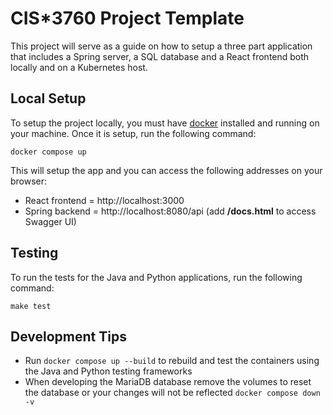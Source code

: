 # CIS*3760 Project Template

This project will serve as a guide on how to setup a three part application that includes a Spring server, a SQL database and a React frontend both locally and on a Kubernetes host.

## Local Setup

To setup the project locally, you must have [docker](https://www.docker.com/products/docker-desktop/) installed and running on your machine. Once it is setup, run the following command:

```
docker compose up
```

This will setup the app and you can access the following addresses on your browser:
- React frontend = http://localhost:3000
- Spring backend = http://localhost:8080/api (add **/docs.html** to access Swagger UI)

## Testing
To run the tests for the Java and Python applications, run the following command:

```
make test
```

## Development Tips
- Run `docker compose up --build` to rebuild and test the containers using the Java and Python testing frameworks
- When developing the MariaDB database remove the volumes to reset the database or your changes will not be reflected `docker compose down -v`
